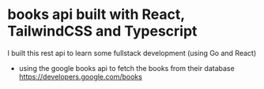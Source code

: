 # books api built with React, TailwindCSS and Typescript

I built this rest api to learn some fullstack development (using Go and React)

- using the google books api to fetch the books from their database https://developers.google.com/books


